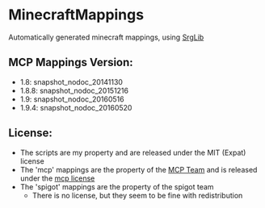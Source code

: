 MinecraftMappings
=================
Automatically generated minecraft mappings, using [SrgLib](https://github.com/ProjectTestificate/SrgLib)

## MCP Mappings Version:
- 1.8: snapshot_nodoc_20141130
- 1.8.8: snapshot_nodoc_20151216
- 1.9: snapshot_nodoc_20160516
- 1.9.4: snapshot_nodoc_20160520

## License:
- The scripts are my property and are released under the MIT (Expat) license
- The 'mcp' mappings are the property of the [MCP Team](http://modcoderpack.com/) and is released under the [mcp license](MCP-LICENSE)
- The 'spigot' mappings are the property of the spigot team
  - There is no license, but they seem to be fine with redistribution
